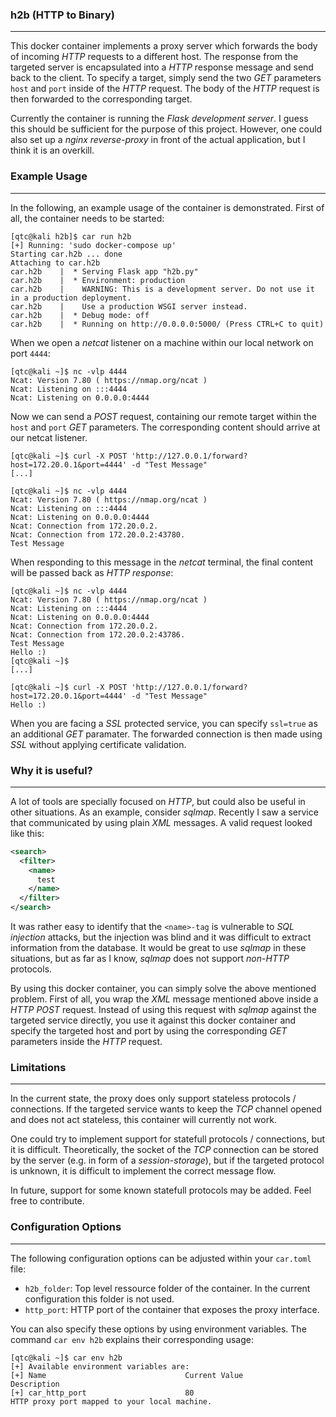 ### h2b (HTTP to Binary)

----

This docker container implements a proxy server which forwards the body of incoming *HTTP* requests to a different host.
The response from the targeted server is encapsulated into a *HTTP* response message and send back to the client.
To specify a target, simply send the two *GET* parameters ``host`` and ``port`` inside of the *HTTP* request. The
body of the *HTTP* request is then forwarded to the corresponding target.

Currently the container is running the *Flask development server*. I guess this should be sufficient for the purpose of this project.
However, one could also set up a *nginx reverse-proxy* in front of the actual application, but I think it is an overkill.


### Example Usage

----

In the following, an example usage of the container is demonstrated. First of all, the container needs to be started:

```console
[qtc@kali h2b]$ car run h2b
[+] Running: 'sudo docker-compose up'
Starting car.h2b ... done
Attaching to car.h2b
car.h2b    |  * Serving Flask app "h2b.py"
car.h2b    |  * Environment: production
car.h2b    |    WARNING: This is a development server. Do not use it in a production deployment.
car.h2b    |    Use a production WSGI server instead.
car.h2b    |  * Debug mode: off
car.h2b    |  * Running on http://0.0.0.0:5000/ (Press CTRL+C to quit)
```

When we open a *netcat* listener on a machine within our local network on port ``4444``:

```console
[qtc@kali ~]$ nc -vlp 4444
Ncat: Version 7.80 ( https://nmap.org/ncat )
Ncat: Listening on :::4444
Ncat: Listening on 0.0.0.0:4444
```

Now we can send a *POST* request, containing our remote target within the ``host`` and ``port`` *GET* parameters.
The corresponding content should arrive at our netcat listener.

```console
[qtc@kali ~]$ curl -X POST 'http://127.0.0.1/forward?host=172.20.0.1&port=4444' -d "Test Message"
[...]

[qtc@kali ~]$ nc -vlp 4444
Ncat: Version 7.80 ( https://nmap.org/ncat )
Ncat: Listening on :::4444
Ncat: Listening on 0.0.0.0:4444
Ncat: Connection from 172.20.0.2.
Ncat: Connection from 172.20.0.2:43780.
Test Message
```

When responding to this message in the *netcat* terminal, the final content will be passed back as *HTTP response*:

```console
[qtc@kali ~]$ nc -vlp 4444
Ncat: Version 7.80 ( https://nmap.org/ncat )
Ncat: Listening on :::4444
Ncat: Listening on 0.0.0.0:4444
Ncat: Connection from 172.20.0.2.
Ncat: Connection from 172.20.0.2:43786.
Test Message
Hello :)
[qtc@kali ~]$ 
[...]

[qtc@kali ~]$ curl -X POST 'http://127.0.0.1/forward?host=172.20.0.1&port=4444' -d "Test Message"
Hello :)
```

When you are facing a *SSL* protected service, you can specify ``ssl=true`` as an additional *GET* paramater.
The forwarded connection is then made using *SSL* without applying certificate validation.


### Why it is useful?

----

A lot of tools are specially focused on *HTTP*, but could also be useful in other situations. As an example, consider *sqlmap*.
Recently I saw a service that communicated by using plain *XML* messages. A valid request looked like this:

```xml
<search>
  <filter>
    <name>
      test
    </name>
  </filter>
</search>
```

It was rather easy to identify that the ``<name>-tag`` is vulnerable to *SQL injection* attacks, but the injection was blind and it was difficult
to extract information from the database. It would be great to use *sqlmap* in these situations, but as far as I know, *sqlmap* does not
support *non-HTTP* protocols. 

By using this docker container, you can simply solve the above mentioned problem. First of all, you wrap the *XML* message mentioned above
inside a *HTTP POST* request. Instead of using this request with *sqlmap* against the targeted service directly, you use it against this docker
container and specify the targeted host and port by using the corresponding *GET* parameters inside the *HTTP* request.


### Limitations

----

In the current state, the proxy does only support stateless protocols / connections. If the targeted service wants to keep the *TCP* channel
opened and does not act stateless, this container will currently not work. 

One could try to implement support for statefull protocols / connections, but it is difficult. Theoretically, the socket of the *TCP* connection
can be stored by the server (e.g. in form of a *session-storage*), but if the targeted protocol is unknown, it is difficult to implement the correct 
message flow.

In future, support for some known statefull protocols may be added. Feel free to contribute.


### Configuration Options

----

The following configuration options can be adjusted within your ``car.toml`` file:

* ``h2b_folder``: Top level ressource folder of the container. In the current configuration this folder is not used.
* ``http_port``: HTTP port of the container that exposes the proxy interface.

You can also specify these options by using environment variables. The command ``car env h2b`` explains their corresponding usage:

```console
[qtc@kali ~]$ car env h2b
[+] Available environment variables are:
[+] Name                               Current Value                      Description
[+] car_http_port                      80                                 HTTP proxy port mapped to your local machine.
```
